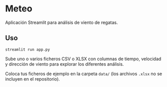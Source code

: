 # Meteo

Aplicación Streamlit para análisis de viento de regatas.

## Uso

```
streamlit run app.py
```

Sube uno o varios ficheros CSV o XLSX con columnas de tiempo, velocidad y dirección de viento para explorar los diferentes análisis.


Coloca tus ficheros de ejemplo en la carpeta `data/` (los archivos `.xlsx` no se incluyen en el repositorio).

